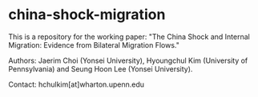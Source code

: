 # china-shock-migration
This is a repository for the working paper: "The China Shock and Internal Migration: Evidence from Bilateral Migration Flows."

Authors: Jaerim Choi (Yonsei University), Hyoungchul Kim (University of Pennsylvania) and Seung Hoon Lee (Yonsei University).

Contact: hchulkim[at]wharton.upenn.edu
